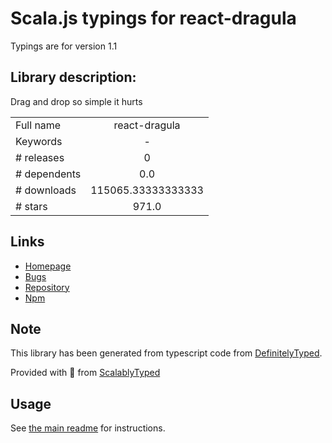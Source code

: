 
# Scala.js typings for react-dragula

Typings are for version 1.1

## Library description:
Drag and drop so simple it hurts

|                    |                 |
| ------------------ | :-------------: |
| Full name          | react-dragula |
| Keywords           | - |
| # releases         | 0 |
| # dependents       | 0.0 |
| # downloads        | 115065.33333333333 |
| # stars            | 971.0 |

## Links
- [Homepage](https://github.com/bevacqua/react-dragula)
- [Bugs](https://github.com/bevacqua/react-dragula/issues)
- [Repository](https://github.com/bevacqua/react-dragula)
- [Npm](https://www.npmjs.com/package/react-dragula)
    


## Note
This library has been generated from typescript code from [DefinitelyTyped](https://definitelytyped.org).

Provided with :purple_heart: from [ScalablyTyped](https://github.com/oyvindberg/ScalablyTyped)

## Usage
See [the main readme](../../readme.md) for instructions.


